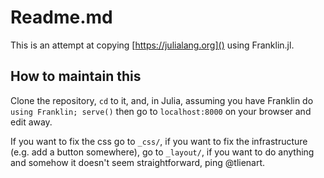 # Readme.md

This is an attempt at copying [https://julialang.org]() using Franklin.jl.

## How to maintain this

Clone the repository, `cd` to it, and, in Julia, assuming you have Franklin do
`using Franklin; serve()` then go to `localhost:8000` on your browser and edit
away.

If you want to fix the css go to `_css/`, if you want to fix the infrastructure (e.g. add a button somewhere), go to  `_layout/`, if you want to do  anything and somehow it doesn't seem straightforward, ping @tlienart. 
